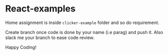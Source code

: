 # React-examples

Home assignment is inside `clicker-example` folder and so do requirement.

Create branch once code is done by your name (i.e parag) and push it. Also slack me your branch to ease code review.

Happy Coding!
